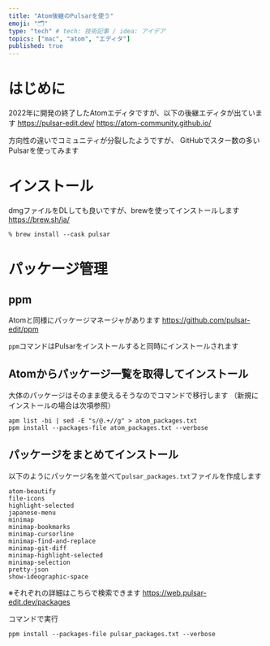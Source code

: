 ```yaml
---
title: "Atom後継のPulsarを使う"
emoji: "🗂"
type: "tech" # tech: 技術記事 / idea: アイデア
topics: ["mac", "atom", "エディタ"]
published: true
---
```

# はじめに

2022年に開発の終了したAtomエディタですが、以下の後継エディタが出ています
https://pulsar-edit.dev/
https://atom-community.github.io/

方向性の違いでコミュニティが分裂したようですが、
GitHubでスター数の多いPulsarを使ってみます

# インストール

dmgファイルをDLしても良いですが、brewを使ってインストールします
https://brew.sh/ja/

```
% brew install --cask pulsar
```

# パッケージ管理

## ppm

Atomと同様にパッケージマネージャがあります
https://github.com/pulsar-edit/ppm

`ppm`コマンドはPulsarをインストールすると同時にインストールされます

## Atomからパッケージ一覧を取得してインストール

大体のパッケージはそのまま使えるそうなのでコマンドで移行します
（新規にインストールの場合は次項参照）
```
apm list -bi | sed -E "s/@.+//g" > atom_packages.txt
ppm install --packages-file atom_packages.txt --verbose
```

## パッケージをまとめてインストール

以下のようにパッケージ名を並べて`pulsar_packages.txt`ファイルを作成します
```
atom-beautify
file-icons
highlight-selected
japanese-menu
minimap
minimap-bookmarks
minimap-cursorline
minimap-find-and-replace
minimap-git-diff
minimap-highlight-selected
minimap-selection
pretty-json
show-ideographic-space
```

※それぞれの詳細はこちらで検索できます
https://web.pulsar-edit.dev/packages

コマンドで実行
```
ppm install --packages-file pulsar_packages.txt --verbose
```
